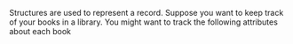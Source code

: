 Structures are used to represent a record. Suppose you want to keep track of your books in a library. You might want to track the following attributes about each book 
